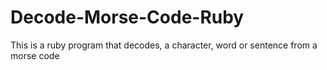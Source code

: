 # Decode-Morse-Code-Ruby
This is a ruby program that decodes, a character, word or sentence from a morse code
